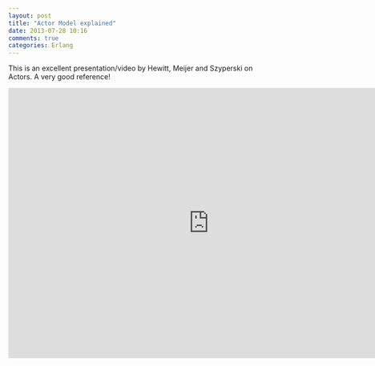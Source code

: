 ```yaml
---
layout: post
title: "Actor Model explained"
date: 2013-07-28 10:16
comments: true
categories: Erlang
---
```


This is an excellent presentation/video by Hewitt, Meijer and Szyperski on Actors. A very good reference!

<iframe style="height:540px;width:800px;playMode=pause;volume=100;viewMode=video" src="http://channel9.msdn.com/Shows/Going+Deep/Hewitt-Meijer-and-Szyperski-The-Actor-Model-everything-you-wanted-to-know-but-were-afraid-to-ask/player?w=960&h=540" frameBorder="0" scrolling="no" ></iframe>